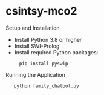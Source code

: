 # csintsy-mco2

Setup and Installation
   - Install Python 3.8 or higher
   - Install SWI-Prolog
   - Install required Python packages:
```
     pip install pyswip
```
Running the Application
```
   python family_chatbot.py
```
